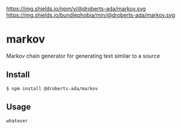 https://img.shields.io/npm/v/@droberts-ada/markov.svg
https://img.shields.io/bundlephobia/min/@droberts-ada/markov.svg

# markov

Markov chain generator for generating text similar to a source

## Install

```
$ npm install @droberts-ada/markov
```

## Usage

```
whatever
```